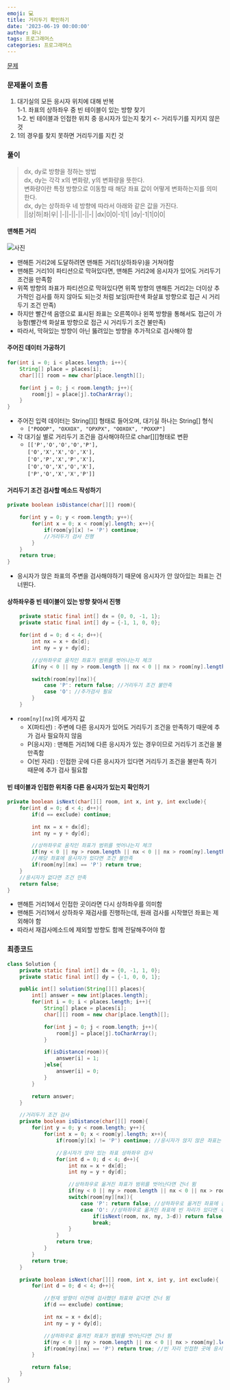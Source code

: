 ```yaml
---
emoji: 💻
title: 거리두기 확인하기
date: '2023-06-19 00:00:00'
author: 화나
tags: 프로그래머스
categories: 프로그래머스
---
```


[문제](https://school.programmers.co.kr/learn/courses/30/lessons/81302)

### 문제풀이 흐름

1. 대기실의 모든 응시자 위치에 대해 반복 <br>
   1-1. 좌표의 상하좌우 중 빈 테이블이 있는 방향 찾기<br>
   1-2. 빈 테이블과 인접한 위치 중 응시자가 있는지 찾기 <- 거리두기를 지키지 않은 것<br>
2. 1의 경우를 찾지 못하면 거리두기를 지킨 것

### 풀이

> dx, dy로 방향을 정하는 방법 <br>
> dx, dy는 각각 x의 변화량, y의 변화량을 뜻한다. <br>
> 변화량이란 특정 방향으로 이동할 때 해당 좌표 값이 어떻게 변화하는지를 의미한다. <br>
> dx, dy는 상하좌우 네 방향에 따라서 아래와 같은 값을 가진다. <br>
> ||상|하|좌|우|
> |-||-||-||-||-|
> |dx|0|0|-1|1|
> |dy|-1|1|0|0|

#### 맨해튼 거리

![사진](./distance.png)

- 맨해튼 거리2에 도달하려면 맨해튼 거리1(상하좌우)을 거쳐야함
- 맨해튼 거리1이 파티션으로 막혀있다면, 맨해튼 거리2에 응시자가 있어도 거리두기 조건을 만족함
- 위쪽 방향의 좌표가 파티션으로 막혀있다면 위쪽 방향의 맨해튼 거리2는 더이상 추가적인 검사를 하지 않아도 되는것 처럼 보임(파란색 화살표 방향으로 접근 시 거리두기 조건 만족)
- 하지만 빨간색 음영으로 표시된 좌표는 오른쪽이나 왼쪽 방향을 통해서도 접근이 가능함(빨간색 화살표 방향으로 접근 시 거리두기 조건 불만족)
- 따라서, 막혀있는 방향이 아닌 뚫려있는 방향을 추가적으로 검사해야 함

#### 주어진 데이터 가공하기

```java
for(int i = 0; i < places.length; i++){
    String[] place = places[i];
    char[][] room = new char[place.length][];

    for(int j = 0; j < room.length; j++){
        room[j] = place[j].toCharArray();
    }
}
```

- 주어진 입력 데이터는 String[][] 형태로 들어오며, 대기실 하나는 String[] 형식
  - `["POOOP", "OXXOX", "OPXPX", "OOXOX", "POXXP"]`
- 각 대기실 별로 거리두기 조건을 검사해야하므로 char[][]형태로 변환
  - `[['P','O','O','O','P'],`<br>
    `['O','X','X','O','X'],`<br>
    `['O','P','X','P','X'],`<br>
    `['O','O','X','O','X'],`<br>
    `['P','O','X','X','P']]`

#### 거리두기 조건 검사할 메소드 작성하기

```java
private boolean isDistance(char[][] room){

    for(int y = 0; y < room.length; y++){
        for(int x = 0; x < room[y].length; x++){
            if(room[y][x] != 'P') continue;
            //거리두기 검사 진행
        }
    }
    return true;
}
```

- 응시자가 앉은 좌표의 주변을 검사해야하기 때문에 응시자가 안 앉아있는 좌표는 건너뛴다.

#### 상하좌우중 빈 테이블이 있는 방향 찾아서 진행

```java
    private static final int[] dx = {0, 0, -1, 1};
    private static final int[] dy = {-1, 1, 0, 0};

    for(int d = 0; d < 4; d++){
        int nx = x + dx[d];
        int ny = y + dy[d];

        //상하좌우로 움직인 좌표가 범위를 벗어나는지 체크
        if(ny < 0 || ny > room.length || nx < 0 || nx > room[ny].length) continue;

        switch(room[ny][nx]){
            case 'P': return false; //거리두기 조건 불만족
            case 'O': //추가검사 필요
        }
    }
```

- `room[ny][nx]`의 세가지 값
  - X(파티션) : 주변에 다른 응시자가 있어도 거리두기 조건을 만족하기 때문에 추가 검사 필요하지 않음
  - P(응시자) : 맨해튼 거리1에 다른 응시자가 있는 경우이므로 거리두기 조건을 불만족함
  - O(빈 자리) : 인접한 곳에 다른 응시자가 있다면 거리두기 조건을 불만족 하기 때문에 추가 검사 필요함

#### 빈 테이블과 인접한 위치중 다른 응시자가 있는지 확인하기

```java
private boolean isNext(char[][] room, int x, int y, int exclude){
    for(int d = 0; d < 4; d++){
        if(d == exclude) continue;

        int nx = x + dx[d];
        int ny = y + dy[d];

        //상하좌우로 움직인 좌표가 범위를 벗어나는지 체크
        if(ny < 0 || ny > room.length || nx < 0 || nx > room[ny].length) continue;
        //해당 좌표에 응시자가 있다면 조건 불만족
        if(room[ny][nx] == 'P') return true;
    }
    //응시자가 없다면 조건 만족
    return false;
}
```

- 맨해튼 거리1에서 인접한 곳이라면 다시 상하좌우를 의미함
- 맨해튼 거리1에서 상하좌우 재검사를 진행하는데, 원래 검사를 시작했던 좌표는 제외해야 함
- 따라서 재검사메소드에 제외할 방향도 함께 전달해주어야 함

### 최종코드

```java
class Solution {
    private static final int[] dx = {0, -1, 1, 0};
    private static final int[] dy = {-1, 0, 0, 1};

    public int[] solution(String[][] places){
        int[] answer = new int[places.length];
        for(int i = 0; i < places.length; i++){
            String[] place = places[i];
            char[][] room = new char[place.length][];

            for(int j = 0; j < room.length; j++){
                room[j] = place[j].toCharArray();
            }

            if(isDistance(room)){
                answer[i] = 1;
            }else{
                answer[i] = 0;
            }
        }

        return answer;
    }

    //거리두기 조건 검사
    private boolean isDistance(char[][] room){
        for(int y = 0; y < room.length; y++){
            for(int x = 0; x < room[y].length; x++){
                if(room[y][x] != 'P') continue; //응시자가 앉지 않은 좌표는 건너 뜀

                //응시자가 앉아 있는 좌표 상하좌우 검사
                for(int d = 0; d < 4; d++){
                    int nx = x + dx[d];
                    int ny = y + dy[d];

                    //상하좌우로 옮겨진 좌표가 범위를 벗어난다면 건너 뜀
                    if(ny < 0 || ny > room.length || nx < 0 || nx > room[ny].length) continue;
                    switch(room[ny][nx]){
                        case 'P': return false; //상하좌우로 옮겨진 좌표에 응시자가 있다면 조건 불만족
                        case 'O': //상하좌우로 옮겨진 좌표에 빈 자리가 있다면 추가 검사 필요
                            if(isNext(room, nx, ny, 3-d)) return false;
                            break;
                    }
                }
                return true;
            }
        }
        return true;
    }

    private boolean isNext(char[][] room, int x, int y, int exclude){
        for(int d = 0; d < 4; d++){

            //현재 방향이 이전에 검사했던 좌표와 같다면 건너 뜀
            if(d == exclude) continue;

            int nx = x + dx[d];
            int ny = y + dy[d];

            //상하좌우로 옮겨진 좌표가 범위를 벗어난다면 건너 뜀
            if(ny < 0 || ny > room.length || nx < 0 || nx > room[ny].length) continue;
            if(room[ny][nx] == 'P') return true; //빈 자리 인접한 곳에 응시자가 있다면 조건 불만족
        }

        return false;
    }
}
```

```toc

```
